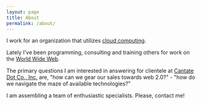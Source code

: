 ```yaml
---
layout: page
title: About
permalink: /about/
---
```


I work for an organization that utilizes [cloud computing](https://en.wikipedia.org/wiki/Cloud_computing).

Lately I've been programming, consulting and training others for work on the [World Wide Web](https://en.wikipedia.org/wiki/World_Wide_Web).

The primary questions I am interested in answering for clientele at [Cantate Dot Co., Inc.](http://cantate.co) are, "how can we gear our sales towards web 2.0?" - "how do we navigate the maze of available technologies?"

I am assembling a team of enthusiastic specialists. Please, contact me!
